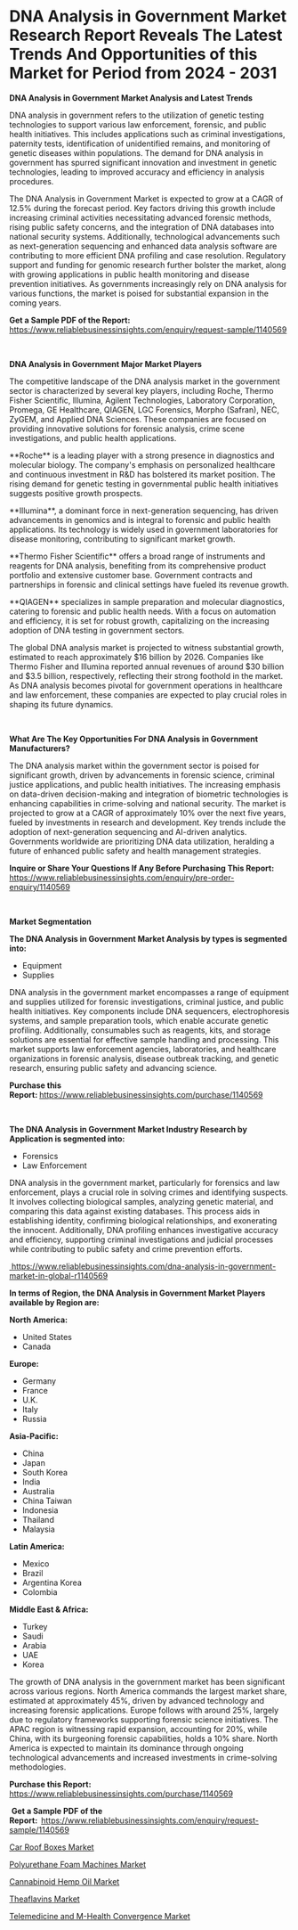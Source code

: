 <p><h1>DNA Analysis in Government Market Research Report Reveals The Latest Trends And Opportunities of this Market for Period from 2024 - 2031</h1></p><p><strong>DNA Analysis in Government Market Analysis and Latest Trends</strong></p>
<p><p>DNA analysis in government refers to the utilization of genetic testing technologies to support various law enforcement, forensic, and public health initiatives. This includes applications such as criminal investigations, paternity tests, identification of unidentified remains, and monitoring of genetic diseases within populations. The demand for DNA analysis in government has spurred significant innovation and investment in genetic technologies, leading to improved accuracy and efficiency in analysis procedures.</p><p>The DNA Analysis in Government Market is expected to grow at a CAGR of 12.5% during the forecast period. Key factors driving this growth include increasing criminal activities necessitating advanced forensic methods, rising public safety concerns, and the integration of DNA databases into national security systems. Additionally, technological advancements such as next-generation sequencing and enhanced data analysis software are contributing to more efficient DNA profiling and case resolution. Regulatory support and funding for genomic research further bolster the market, along with growing applications in public health monitoring and disease prevention initiatives. As governments increasingly rely on DNA analysis for various functions, the market is poised for substantial expansion in the coming years.</p></p>
<p><strong>Get a Sample PDF of the Report:&nbsp;</strong> <a href="https://www.reliablebusinessinsights.com/enquiry/request-sample/1140569?utm_campaign=96&utm_medium=2&utm_source=Github&utm_content=ia&utm_term=18112024&utm_id=dna-analysis-in-government">https://www.reliablebusinessinsights.com/enquiry/request-sample/1140569</a></p>
<p>&nbsp;</p>
<p><strong>DNA Analysis in Government Major Market Players</strong></p>
<p><p>The competitive landscape of the DNA analysis market in the government sector is characterized by several key players, including Roche, Thermo Fisher Scientific, Illumina, Agilent Technologies, Laboratory Corporation, Promega, GE Healthcare, QIAGEN, LGC Forensics, Morpho (Safran), NEC, ZyGEM, and Applied DNA Sciences. These companies are focused on providing innovative solutions for forensic analysis, crime scene investigations, and public health applications.</p><p>**Roche** is a leading player with a strong presence in diagnostics and molecular biology. The company's emphasis on personalized healthcare and continuous investment in R&D has bolstered its market position. The rising demand for genetic testing in governmental public health initiatives suggests positive growth prospects.</p><p>**Illumina**, a dominant force in next-generation sequencing, has driven advancements in genomics and is integral to forensic and public health applications. Its technology is widely used in government laboratories for disease monitoring, contributing to significant market growth. </p><p>**Thermo Fisher Scientific** offers a broad range of instruments and reagents for DNA analysis, benefiting from its comprehensive product portfolio and extensive customer base. Government contracts and partnerships in forensic and clinical settings have fueled its revenue growth.</p><p>**QIAGEN** specializes in sample preparation and molecular diagnostics, catering to forensic and public health needs. With a focus on automation and efficiency, it is set for robust growth, capitalizing on the increasing adoption of DNA testing in government sectors.</p><p>The global DNA analysis market is projected to witness substantial growth, estimated to reach approximately $16 billion by 2026. Companies like Thermo Fisher and Illumina reported annual revenues of around $30 billion and $3.5 billion, respectively, reflecting their strong foothold in the market. As DNA analysis becomes pivotal for government operations in healthcare and law enforcement, these companies are expected to play crucial roles in shaping its future dynamics.</p></p>
<p>&nbsp;</p>
<p><strong>What Are The Key Opportunities For DNA Analysis in Government Manufacturers?</strong></p>
<p><p>The DNA analysis market within the government sector is poised for significant growth, driven by advancements in forensic science, criminal justice applications, and public health initiatives. The increasing emphasis on data-driven decision-making and integration of biometric technologies is enhancing capabilities in crime-solving and national security. The market is projected to grow at a CAGR of approximately 10% over the next five years, fueled by investments in research and development. Key trends include the adoption of next-generation sequencing and AI-driven analytics. Governments worldwide are prioritizing DNA data utilization, heralding a future of enhanced public safety and health management strategies.</p></p>
<p><strong>Inquire or Share Your Questions If Any Before Purchasing This Report:</strong> <a href="https://www.reliablebusinessinsights.com/enquiry/pre-order-enquiry/1140569?utm_campaign=96&utm_medium=2&utm_source=Github&utm_content=ia&utm_term=18112024&utm_id=dna-analysis-in-government">https://www.reliablebusinessinsights.com/enquiry/pre-order-enquiry/1140569</a></p>
<p>&nbsp;</p>
<p><strong>Market Segmentation</strong></p>
<p><strong>The DNA Analysis in Government Market Analysis by types is segmented into:</strong></p>
<p><ul><li>Equipment</li><li>Supplies</li></ul></p>
<p><p>DNA analysis in the government market encompasses a range of equipment and supplies utilized for forensic investigations, criminal justice, and public health initiatives. Key components include DNA sequencers, electrophoresis systems, and sample preparation tools, which enable accurate genetic profiling. Additionally, consumables such as reagents, kits, and storage solutions are essential for effective sample handling and processing. This market supports law enforcement agencies, laboratories, and healthcare organizations in forensic analysis, disease outbreak tracking, and genetic research, ensuring public safety and advancing science.</p></p>
<p><strong>Purchase this Report:&nbsp;</strong><a href="https://www.reliablebusinessinsights.com/purchase/1140569?utm_campaign=96&utm_medium=2&utm_source=Github&utm_content=ia&utm_term=18112024&utm_id=dna-analysis-in-government">https://www.reliablebusinessinsights.com/purchase/1140569</a></p>
<p>&nbsp;</p>
<p><strong>The DNA Analysis in Government Market Industry Research by Application is segmented into:</strong></p>
<p><ul><li>Forensics</li><li>Law Enforcement</li></ul></p>
<p><p>DNA analysis in the government market, particularly for forensics and law enforcement, plays a crucial role in solving crimes and identifying suspects. It involves collecting biological samples, analyzing genetic material, and comparing this data against existing databases. This process aids in establishing identity, confirming biological relationships, and exonerating the innocent. Additionally, DNA profiling enhances investigative accuracy and efficiency, supporting criminal investigations and judicial processes while contributing to public safety and crime prevention efforts.</p></p>
<p><a href="https://www.reliablebusinessinsights.com/dna-analysis-in-government-market-in-global-r1140569?utm_campaign=96&utm_medium=2&utm_source=Github&utm_content=ia&utm_term=18112024&utm_id=dna-analysis-in-government">&nbsp;https://www.reliablebusinessinsights.com/dna-analysis-in-government-market-in-global-r1140569</a></p>
<p><strong>In terms of Region, the DNA Analysis in Government Market Players available by Region are:</strong></p>
<p>
    <p> <strong> North America: </strong>
        <ul>
            <li>United States</li>
            <li>Canada</li>
        </ul>
        </p> 
    <p> <strong> Europe: </strong>
        <ul>
            <li>Germany</li>
            <li>France</li>
            <li>U.K.</li>
            <li>Italy</li>
            <li>Russia</li>
        </ul>
        </p> 
    <p> <strong> Asia-Pacific: </strong>
        <ul>
            <li>China</li>
            <li>Japan</li>
            <li>South Korea</li>
            <li>India</li>
            <li>Australia</li>
            <li>China Taiwan</li>
            <li>Indonesia</li>
            <li>Thailand</li>
            <li>Malaysia</li>
        </ul>
        </p> 
    <p> <strong> Latin America: </strong>
        <ul>
            <li>Mexico</li>
            <li>Brazil</li>
            <li>Argentina Korea</li>
            <li>Colombia</li>
        </ul>
        </p> 
    <p> <strong> Middle East & Africa: </strong>
        <ul>
            <li>Turkey</li>
            <li>Saudi</li>
            <li>Arabia</li>
            <li>UAE</li>
            <li>Korea</li>
        </ul>
    </p>
    </p>
<p><p>The growth of DNA analysis in the government market has been significant across various regions. North America commands the largest market share, estimated at approximately 45%, driven by advanced technology and increasing forensic applications. Europe follows with around 25%, largely due to regulatory frameworks supporting forensic science initiatives. The APAC region is witnessing rapid expansion, accounting for 20%, while China, with its burgeoning forensic capabilities, holds a 10% share. North America is expected to maintain its dominance through ongoing technological advancements and increased investments in crime-solving methodologies.</p></p>
<p><strong>Purchase this Report: </strong><a href="https://www.reliablebusinessinsights.com/purchase/1140569?utm_campaign=96&utm_medium=2&utm_source=Github&utm_content=ia&utm_term=18112024&utm_id=dna-analysis-in-government">https://www.reliablebusinessinsights.com/purchase/1140569</a></p>
<p>&nbsp;<strong>Get a Sample PDF of the Report:&nbsp;&nbsp;</strong><a href="https://www.reliablebusinessinsights.com/enquiry/request-sample/1140569?utm_campaign=96&utm_medium=2&utm_source=Github&utm_content=ia&utm_term=18112024&utm_id=dna-analysis-in-government">https://www.reliablebusinessinsights.com/enquiry/request-sample/1140569</a></p>
<p><strong></strong></p>
<p><p><a href="https://github.com/DianaWilson796/Market-Research-Report-List-1/blob/main/car-roof-boxes-market.md?utm_campaign=96&utm_medium=2&utm_source=Github&utm_content=ia&utm_term=18112024&utm_id=dna-analysis-in-government">Car Roof Boxes Market</a></p><p><a href="https://www.linkedin.com/pulse/polyurethane-foam-machines-market-research-report-2024--6ys1e?utm_campaign=96&utm_medium=2&utm_source=Github&utm_content=ia&utm_term=18112024&utm_id=dna-analysis-in-government">Polyurethane Foam Machines Market</a></p><p><a href="https://issuu.com/reportprime-2/docs/cannabinoid-hemp-oil-market-size-20_e4bf49e1183856?utm_campaign=96&utm_medium=2&utm_source=Github&utm_content=ia&utm_term=18112024&utm_id=dna-analysis-in-government">Cannabinoid Hemp Oil Market</a></p><p><a href="https://www.linkedin.com/pulse/theaflavins-market-overview-forecast-2024-2031-detailed-study-wirff?utm_campaign=96&utm_medium=2&utm_source=Github&utm_content=ia&utm_term=18112024&utm_id=dna-analysis-in-government">Theaflavins Market</a></p><p><a href="https://github.com/SamiaHussain82/Market-Research-Report-List-1/blob/main/telemedicine-and-m-health-convergence-market.md?utm_campaign=96&utm_medium=2&utm_source=Github&utm_content=ia&utm_term=18112024&utm_id=dna-analysis-in-government">Telemedicine and M-Health Convergence Market</a></p></p>